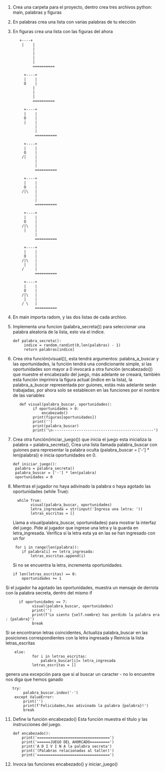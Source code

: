 1. Crea una carpeta para el proyecto, dentro crea tres archivos python: main, palabras y figuras

2. En palabras crea una lista con varias palabras de tu elección

3. En figuras crea una lista con las figuras del ahora

          +----+
           |    |
                |
                |
                |
                |
                ==========
        
            +----+
            |    |
            O    |
                |
                |
                |
                ==========
        
            +----+
            |    |
            O    |
            |    |
                 |
                 |
                 ==========
        
            +----+
            |    |
            O    |
           /|    |
                 |
                 |
                 ==========
        
            +----+
            |    |
            O    |
           /|\   |
                 |
                 |
                 ==========
        
            +----+
            |    |
            O    |
           /|\   |
            |    |
                 |
                 ==========
        
            +----+
            |    |
            O    |
           /|\   |
            |    |
           /     |
                 ==========
        
            +----+
            |    |
            O    |
           /|\   |
            |    |
           / \   |
                 ==========

4. En main importa radom, y las dos listas de cada archivo.

5. Implementa una funcion (palabra_secreta()) para seleccionar una palabra aleatoria de la lista, esto via el indice.

       def palabra_secreta():
            indice = random.randint(0,len(palabras) - 1)
            return palabras[indice]

7. Crea otra función(visual()), esta tendrá argumentos: palabra_a_buscar y las oportunidades, la función tendrá una condicionante simple, si las oportunidades son mayor a 0 invocará a otra función (encabezado()) que muestre el encabezado del juego, más adelante se creaará, también esta función imprimira la figura actual (indice en la lista), la palabra_a_buscar representada por guiones, estás más adelante serán trabajadas, por ahora solo se establecen en las funciones por el nombre de las variables

          def visual(palabra_buscar, oportunidades):
                if oportunidades > 0:
                    encabezado()
                print(figuras[oportunidades])
                print('')
                print(palabra_buscar)
                print('\n----------------------------------------------')

8. Crea otra función(iniciar_juego()) que inicia el juego esta inicializa la palabra = palabra_secreta(), Crea una lista llamada palabra_buscar con guiones para representar la palabra oculta (palabra_buscar = ['-'] * len(palabra)) e inicia oportunidades en 0.

       def iniciar_juego():
        palabra = palabra_secreta()
        palabra_buscar = ['-'] * len(palabra)
        oportunidades = 0

10. Mientras el jugador no haya adivinado la palabra o haya agotado las oportunidades (while True):
    
          while True:
                visual(palabra_buscar, oportunidades)
                letra_ingresada = str(input('Ingresa una letra: '))
                letras_escritas = []
    
    Llama a visual(palabra_buscar, oportunidades) para mostrar la interfaz del juego.
    Pide al jugador que ingrese una letra y la guarda en letra_ingresada.
    Verifica si la letra esta ya en las se han ingresado con un for
   
         for i in range(len(palabra)):
            if palabra[i] == letra_ingresada:
                letras_escritas.append(i)
   
    Si no se encuentra la letra, incrementa oportunidades.
   
        if len(letras_escritas) == 0:
            oportunidades += 1
    
   Si el jugador ha agotado las oportunidades, muestra un mensaje de derrota con la palabra secreta, dentro del mismo if

          if oportunidades == 7:
                visual(palabra_buscar, oportunidades)
                print('')
                print(f'Lo siento {self.nombre} has perdido la palabra era : {palabra}')
                break
   
   Si se encontraron letras coincidentes, Actualiza palabra_buscar en las posiciones correspondientes con la letra 
   ingresada y  Reinicia la lista  letras_escritas

        else:
                for i in letras_escritas:
                    palabra_buscar[i]= letra_ingresada
                letras_escritas = []
   
   genera una excepción para que si al buscar un caracter - no lo encuentre nos diga que hemos ganado

       try:
            palabra_buscar.index('-')
        except ValueError:
            print('')
            print(f'Felicidades,has adivinado la palabra {palabra}!')
            break
11. Define la función encabezado()   Esta función muestra el título y las instrucciones del juego.
    
        def encabezado():
            print('=================================')
            print('======JUEGO DEL AHORCADO=========')
            print('A D I V I N A la palabra secreta')
            print('(Palabras relacionadas al taller)')
            print('=================================')

12. Invoca las funciones encabezado() y iniciar_juego()
